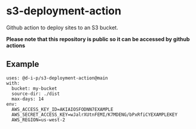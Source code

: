 # s3-deployment-action

Github action to deploy sites to an S3 bucket.

**Please note that this repository is public so it can be accessed by github actions**

## Example

```
uses: @d-i-p/s3-deployment-action@main
with:
  bucket: my-bucket
  source-dir: ./dist
  max-days: 14
env:
  AWS_ACCESS_KEY_ID=AKIAIOSFODNN7EXAMPLE
  AWS_SECRET_ACCESS_KEY=wJalrXUtnFEMI/K7MDENG/bPxRfiCYEXAMPLEKEY
  AWS_REGION=us-west-2
```